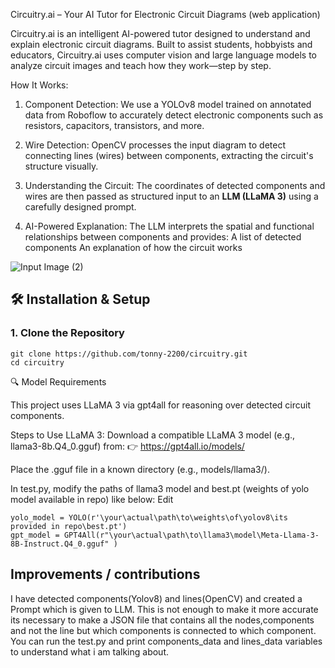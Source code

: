 
Circuitry.ai – Your AI Tutor for Electronic Circuit Diagrams (web application)

Circuitry.ai is an intelligent AI-powered tutor designed to understand and explain electronic circuit diagrams. Built to assist students, hobbyists and educators, Circuitry.ai uses computer vision and large language models to analyze circuit images and teach how they work—step by step.

How It Works:

1. Component Detection:
   We use a YOLOv8 model trained on annotated data from Roboflow to accurately detect electronic components such as resistors, capacitors, transistors, and more.

2. Wire Detection:
   OpenCV processes the input diagram to detect connecting lines (wires) between components, extracting the circuit's structure visually.

3. Understanding the Circuit:
   The coordinates of detected components and wires are then passed as structured input to an **LLM (LLaMA 3)** using a carefully designed prompt.

4. AI-Powered Explanation:
   The LLM interprets the spatial and functional relationships between components and provides:
   A list of detected components
   An explanation of how the circuit works

![Input Image (2)](https://github.com/user-attachments/assets/2d83e851-ca08-4e50-ac54-35fc40a29786)


## 🛠️ Installation & Setup

### 1. Clone the Repository
```
git clone https://github.com/tonny-2200/circuitry.git
cd circuitry
```
🔍 Model Requirements

This project uses LLaMA 3 via gpt4all for reasoning over detected circuit components.

Steps to Use LLaMA 3:
Download a compatible LLaMA 3 model (e.g., llama3-8b.Q4_0.gguf) from:
👉 https://gpt4all.io/models/

Place the .gguf file in a known directory (e.g., models/llama3/).

In test.py, modify the paths of llama3 model and best.pt (weights of yolo model available in repo) like below:
Edit
```
yolo_model = YOLO(r'\your\actual\path\to\weights\of\yolov8\its provided in repo\best.pt') 
gpt_model = GPT4All(r"\your\actual\path\to\llama3\model\Meta-Llama-3-8B-Instruct.Q4_0.gguf" )
```
## Improvements / contributions
I have detected components(Yolov8) and lines(OpenCV) and created a Prompt which is given to LLM. This is not enough to make it more accurate its necessary to make a JSON file that contains all the nodes,components and not the line but which components is connected to which component. You can run the test.py and print components_data and lines_data variables to understand what i am talking about.
